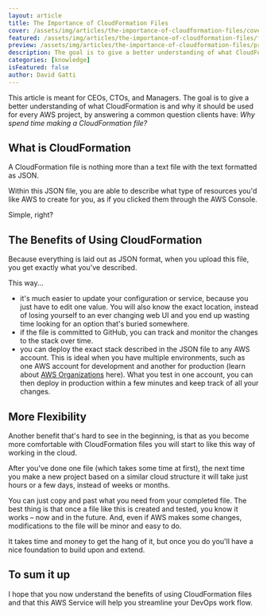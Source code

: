 ```yaml
---
layout: article
title: The Importance of CloudFormation Files
cover: /assets/img/articles/the-importance-of-cloudformation-files/cover.jpg
featured: /assets/img/articles/the-importance-of-cloudformation-files/featured.jpg
preview: /assets/img/articles/the-importance-of-cloudformation-files/preview.jpg
description: The goal is to give a better understanding of what CloudFormation is and why it should be used for every AWS project.
categories: [knowledge]
isFeatured: false
author: David Gatti
---
```


This article is meant for CEOs, CTOs, and Managers. The goal is to give a better understanding of what CloudFormation is and why it should be used for every AWS project, by answering a common question clients have: *Why spend time making a CloudFormation file?*

## What is CloudFormation

A CloudFormation file is nothing more than a text file with the text formatted as JSON.

Within this JSON file, you are able to describe what type of resources you'd like AWS to create for you, as if you clicked them through the AWS Console.

Simple, right?

## The Benefits of Using CloudFormation

Because everything is laid out as JSON format, when you upload this file, you get exactly what you've described.

This way...

- it's much easier to update your configuration or service, because you just have to edit one value. You will also know the exact location, instead of losing yourself to an ever changing web UI and you end up wasting time looking for an option that's buried somewhere.
- if the file is committed to GitHub, you can track and monitor the changes to the stack over time.
- you can deploy the exact stack described in the JSON file to any AWS account. This is ideal when you have multiple environments, such as one AWS account for development and another for production (learn about [AWS Organizations](https://consulting.0x4447.com/articles/knowledge/the-benefits-of-aws-organizations.html) here). What you test in one account, you can  then deploy in production within a few minutes and keep track of all your changes.

## More Flexibility

Another benefit that's hard to see in the beginning, is that as you become more comfortable with CloudFormation files you will start to like this way of working in the cloud.

After you've done one file (which takes some time at first), the next time you make a new project based on a similar cloud structure it will take just hours or a few days, instead of weeks or months.

You can just copy and past what you need from your completed file. The best thing is that once a file like this is created and tested, you know it works – now and in the future. And, even if AWS makes some changes, modifications to the file will be minor and easy to do.

It takes time and money to get the hang of it, but once you do you'll have a nice foundation to build upon and extend.

## To sum it up

I hope that you now understand the benefits of using CloudFormation files and that this AWS Service will help you streamline your DevOps work flow.